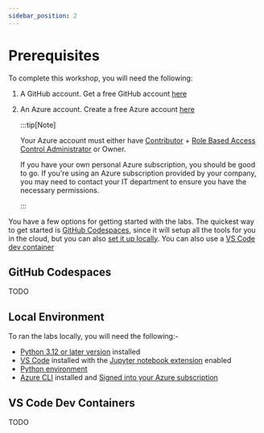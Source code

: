 ```yaml
---
sidebar_position: 2
---
```


# Prerequisites

To complete this workshop, you will need the following:

1. A GitHub account. Get a free GitHub account [here](https://github.com/)
1. An Azure account. Create a free Azure account [here](https://azure.microsoft.com/free/)

    :::tip[Note]

    Your Azure account must either have [Contributor](https://learn.microsoft.com/azure/role-based-access-control/built-in-roles/privileged#contributor) + [Role Based Access Control Administrator](https://learn.microsoft.com/azure/role-based-access-control/built-in-roles/privileged#role-based-access-control-administrator) or Owner.

    If you have your own personal Azure subscription, you should be good to go. If you're using an Azure subscription provided by your company, you may need to contact your IT department to ensure you have the necessary permissions.

    :::


You have a few options for getting started with the labs. The quickest way to get started is [GitHub Codespaces](#github-codespaces), since it will setup all the tools for you in the cloud, but you can also [set it up locally](#local-environment). You can also use a [VS Code dev container](#vs-code-dev-containers)

## GitHub Codespaces

TODO

## Local Environment  

To ran the labs locally, you will need the following:-

* [Python 3.12 or later version](https://www.python.org/) installed
* [VS Code](https://code.visualstudio.com/) installed with the [Jupyter notebook extension](https://marketplace.visualstudio.com/items?itemName=ms-toolsai.jupyter) enabled
* [Python environment](https://code.visualstudio.com/docs/python/environments#_creating-environments)
* [Azure CLI](https://learn.microsoft.com/cli/azure/install-azure-cli) installed and [Signed into your Azure subscription](https://learn.microsoft.com/cli/azure/authenticate-azure-cli-interactively)

## VS Code Dev Containers

TODO